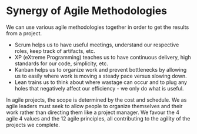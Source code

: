 # Synergy of Agile Methodologies
We can use various agile methodologies together in order to get the results from a project. 
- Scrum helps us to have useful meetings, understand our respective roles, keep track of artifacts, etc.
- XP (eXtreme Programming) teaches us to have continuous delivery, high standards for our code, simplicity, etc.
- Kanban helps us to organize work and prevent bottlenecks by allowing us to easily 
where work is moving a steady pace versus slowing down.
- Lean trains us to think about where wastage can occur and to plug any holes that 
negatively affect our efficiency - we only do what is useful.

In agile projects, the scope is determined by the cost and schedule. We as agile leaders
must seek to allow people to organize themselves and their work rather than directing them like a project manager. We favour the 4 agile 4 values and the 12 agile principles, all contributing to the agility of the projects we complete.
